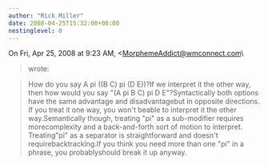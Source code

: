 ```yaml
---
author: "Rick Miller"
date: 2008-04-25T15:32:00+00:00
nestinglevel: 0
---
```

On Fri, Apr 25, 2008 at 9:23 AM, <[MorphemeAddict@wmconnect.com](mailto://MorphemeAddict@wmconnect.com)\
> wrote:

> How do you say A pi ((B C) pi (D E))?If we interpret it the other way, then how would you say "(A pi B C) pi D E"?Syntactically both options have the same advantage and disadvantagebut in opposite directions. If you treat it one way, you won't beable to interpret it the other way.Semantically though, treating "pi" as a sub-modifier requires morecomplexity and a back-and-forth sort of motion to interpret. Treating"pi" as a separator is straightforward and doesn't requirebacktracking.If you think you need more than one "pi" in a phrase, you probablyshould break it up anyway.